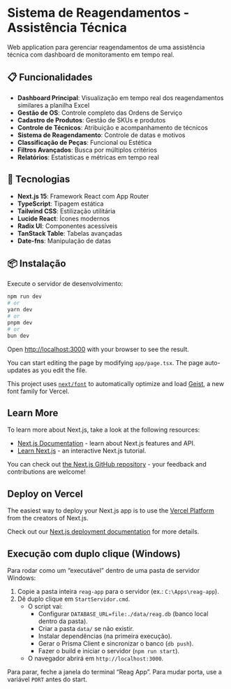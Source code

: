 # Sistema de Reagendamentos - Assistência Técnica

Web application para gerenciar reagendamentos de uma assistência técnica com dashboard de monitoramento em tempo real.

## 📋 Funcionalidades

- **Dashboard Principal**: Visualização em tempo real dos reagendamentos similares a planilha Excel
- **Gestão de OS**: Controle completo das Ordens de Serviço
- **Cadastro de Produtos**: Gestão de SKUs e produtos
- **Controle de Técnicos**: Atribuição e acompanhamento de técnicos
- **Sistema de Reagendamento**: Controle de datas e motivos
- **Classificação de Peças**: Funcional ou Estética
- **Filtros Avançados**: Busca por múltiplos critérios
- **Relatórios**: Estatísticas e métricas em tempo real

## 🚀 Tecnologias

- **Next.js 15**: Framework React com App Router
- **TypeScript**: Tipagem estática
- **Tailwind CSS**: Estilização utilitária
- **Lucide React**: Ícones modernos
- **Radix UI**: Componentes acessíveis
- **TanStack Table**: Tabelas avançadas
- **Date-fns**: Manipulação de datas

## 📦 Instalação

Execute o servidor de desenvolvimento:

```bash
npm run dev
# or
yarn dev
# or
pnpm dev
# or
bun dev
```

Open [http://localhost:3000](http://localhost:3000) with your browser to see the result.

You can start editing the page by modifying `app/page.tsx`. The page auto-updates as you edit the file.

This project uses [`next/font`](https://nextjs.org/docs/app/building-your-application/optimizing/fonts) to automatically optimize and load [Geist](https://vercel.com/font), a new font family for Vercel.

## Learn More

To learn more about Next.js, take a look at the following resources:

- [Next.js Documentation](https://nextjs.org/docs) - learn about Next.js features and API.
- [Learn Next.js](https://nextjs.org/learn) - an interactive Next.js tutorial.

You can check out [the Next.js GitHub repository](https://github.com/vercel/next.js) - your feedback and contributions are welcome!

## Deploy on Vercel

The easiest way to deploy your Next.js app is to use the [Vercel Platform](https://vercel.com/new?utm_medium=default-template&filter=next.js&utm_source=create-next-app&utm_campaign=create-next-app-readme) from the creators of Next.js.

Check out our [Next.js deployment documentation](https://nextjs.org/docs/app/building-your-application/deploying) for more details.

## Execução com duplo clique (Windows)

Para rodar como um “executável” dentro de uma pasta de servidor Windows:

1. Copie a pasta inteira `reag-app` para o servidor (ex.: `C:\Apps\reag-app`).
2. Dê duplo clique em `StartServidor.cmd`.
	 - O script vai:
		 - Configurar `DATABASE_URL=file:./data/reag.db` (banco local dentro da pasta).
		 - Criar a pasta `data/` se não existir.
		 - Instalar dependências (na primeira execução).
		 - Gerar o Prisma Client e sincronizar o banco (`db push`).
		 - Fazer o build e iniciar o servidor (`npm run start`).
	 - O navegador abrirá em `http://localhost:3000`.

Para parar, feche a janela do terminal “Reag App”. Para mudar porta, use a variável `PORT` antes do start.
